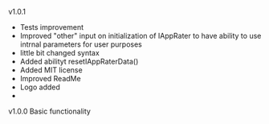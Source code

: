 v1.0.1
* Tests improvement
* Improved "other" input on initialization of IAppRater to have ability to use intrnal parameters for user purposes
* little bit changed syntax
* Added abilityt resetIAppRaterData()
* Added MIT license
* Improved ReadMe
* Logo added
* 


v1.0.0
Basic functionality
